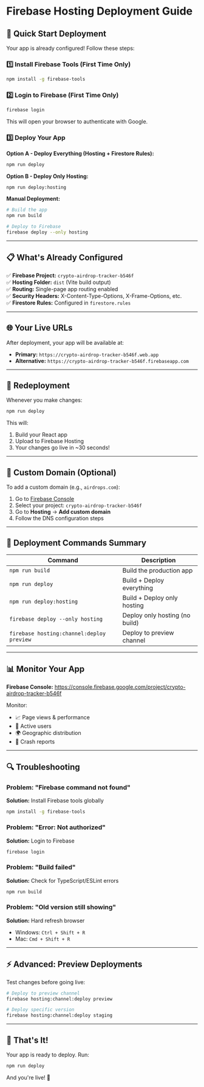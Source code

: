 # Firebase Hosting Deployment Guide

## 🎯 Quick Start Deployment

Your app is already configured! Follow these steps:

### 1️⃣ Install Firebase Tools (First Time Only)

```bash
npm install -g firebase-tools
```

### 2️⃣ Login to Firebase (First Time Only)

```bash
firebase login
```

This will open your browser to authenticate with Google.

### 3️⃣ Deploy Your App

**Option A - Deploy Everything (Hosting + Firestore Rules):**
```bash
npm run deploy
```

**Option B - Deploy Only Hosting:**
```bash
npm run deploy:hosting
```

**Manual Deployment:**
```bash
# Build the app
npm run build

# Deploy to Firebase
firebase deploy --only hosting
```

---

## 📋 What's Already Configured

✅ **Firebase Project:** `crypto-airdrop-tracker-b546f`  
✅ **Hosting Folder:** `dist` (Vite build output)  
✅ **Routing:** Single-page app routing enabled  
✅ **Security Headers:** X-Content-Type-Options, X-Frame-Options, etc.  
✅ **Firestore Rules:** Configured in `firestore.rules`

---

## 🌐 Your Live URLs

After deployment, your app will be available at:

- **Primary:** `https://crypto-airdrop-tracker-b546f.web.app`
- **Alternative:** `https://crypto-airdrop-tracker-b546f.firebaseapp.com`

---

## 🔄 Redeployment

Whenever you make changes:

```bash
npm run deploy
```

This will:
1. Build your React app
2. Upload to Firebase Hosting
3. Your changes go live in ~30 seconds!

---

## 🎨 Custom Domain (Optional)

To add a custom domain (e.g., `airdrops.com`):

1. Go to [Firebase Console](https://console.firebase.google.com/)
2. Select your project: `crypto-airdrop-tracker-b546f`
3. Go to **Hosting** → **Add custom domain**
4. Follow the DNS configuration steps

---

## 🚀 Deployment Commands Summary

| Command | Description |
|---------|-------------|
| `npm run build` | Build the production app |
| `npm run deploy` | Build + Deploy everything |
| `npm run deploy:hosting` | Build + Deploy only hosting |
| `firebase deploy --only hosting` | Deploy only hosting (no build) |
| `firebase hosting:channel:deploy preview` | Deploy to preview channel |

---

## 📊 Monitor Your App

**Firebase Console:** https://console.firebase.google.com/project/crypto-airdrop-tracker-b546f

Monitor:
- 📈 Page views & performance
- 👥 Active users
- 🌍 Geographic distribution
- 🐛 Crash reports

---

## 🔍 Troubleshooting

### Problem: "Firebase command not found"
**Solution:** Install Firebase tools globally
```bash
npm install -g firebase-tools
```

### Problem: "Error: Not authorized"
**Solution:** Login to Firebase
```bash
firebase login
```

### Problem: "Build failed"
**Solution:** Check for TypeScript/ESLint errors
```bash
npm run build
```

### Problem: "Old version still showing"
**Solution:** Hard refresh browser
- Windows: `Ctrl + Shift + R`
- Mac: `Cmd + Shift + R`

---

## ⚡ Advanced: Preview Deployments

Test changes before going live:

```bash
# Deploy to preview channel
firebase hosting:channel:deploy preview

# Deploy specific version
firebase hosting:channel:deploy staging
```

---

## 🎉 That's It!

Your app is ready to deploy. Run:

```bash
npm run deploy
```

And you're live! 🚀
